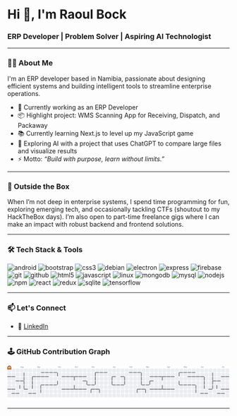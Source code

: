 <h1>Hi 👋, I'm Raoul Bock</h1>
<h3>ERP Developer | Problem Solver | Aspiring AI Technologist</h3>

---

### 👨‍💻 About Me

I'm an ERP developer based in Namibia, passionate about designing efficient systems and building intelligent tools to streamline enterprise operations.

- 🔭 Currently working as an ERP Developer
- 📦 Highlight project: WMS Scanning App for Receiving, Dispatch, and Packaway
- 📚 Currently learning Next.js to level up my JavaScript game
- 🧠 Exploring AI with a project that uses ChatGPT to compare large files and visualize results
- ⚡ Motto: _“Build with purpose, learn without limits.”_

---

### 🌱 Outside the Box

When I’m not deep in enterprise systems, I spend time programming for fun, exploring emerging tech, and occasionally tackling CTFs (shoutout to my HackTheBox days). I’m also open to part-time freelance gigs where I can make an impact with robust backend and frontend solutions.

---

### 🛠️ Tech Stack & Tools

<div align="left">
  <img src="https://cdn.jsdelivr.net/gh/devicons/devicon/icons/android/android-original.svg" height="30" alt="android" />
  <img src="https://cdn.jsdelivr.net/gh/devicons/devicon/icons/bootstrap/bootstrap-original.svg" height="30" alt="bootstrap" />
  <img src="https://cdn.jsdelivr.net/gh/devicons/devicon/icons/css3/css3-original.svg" height="30" alt="css3" />
  <img src="https://cdn.jsdelivr.net/gh/devicons/devicon/icons/debian/debian-original.svg" height="30" alt="debian" />
  <img src="https://cdn.jsdelivr.net/gh/devicons/devicon/icons/electron/electron-original.svg" height="30" alt="electron" />
  <img src="https://cdn.jsdelivr.net/gh/devicons/devicon/icons/express/express-original.svg" height="30" alt="express" />
  <img src="https://cdn.jsdelivr.net/gh/devicons/devicon/icons/firebase/firebase-plain.svg" height="30" alt="firebase" />
  <img src="https://cdn.jsdelivr.net/gh/devicons/devicon/icons/git/git-original.svg" height="30" alt="git" />
  <img src="https://cdn.jsdelivr.net/gh/devicons/devicon/icons/github/github-original.svg" height="30" alt="github" />
  <img src="https://cdn.jsdelivr.net/gh/devicons/devicon/icons/html5/html5-original.svg" height="30" alt="html5" />
  <img src="https://cdn.jsdelivr.net/gh/devicons/devicon/icons/javascript/javascript-original.svg" height="30" alt="javascript" />
  <img src="https://cdn.jsdelivr.net/gh/devicons/devicon/icons/linux/linux-original.svg" height="30" alt="linux" />
  <img src="https://cdn.jsdelivr.net/gh/devicons/devicon/icons/mongodb/mongodb-original.svg" height="30" alt="mongodb" />
  <img src="https://cdn.jsdelivr.net/gh/devicons/devicon/icons/mysql/mysql-original.svg" height="30" alt="mysql" />
  <img src="https://cdn.jsdelivr.net/gh/devicons/devicon/icons/nodejs/nodejs-original.svg" height="30" alt="nodejs" />
  <img src="https://cdn.jsdelivr.net/gh/devicons/devicon/icons/npm/npm-original-wordmark.svg" height="30" alt="npm" />
  <img src="https://cdn.jsdelivr.net/gh/devicons/devicon/icons/react/react-original.svg" height="30" alt="react" />
  <img src="https://cdn.jsdelivr.net/gh/devicons/devicon/icons/redux/redux-original.svg" height="30" alt="redux" />
  <img src="https://cdn.jsdelivr.net/gh/devicons/devicon/icons/sqlite/sqlite-original.svg" height="30" alt="sqlite" />
  <img src="https://cdn.jsdelivr.net/gh/devicons/devicon/icons/tensorflow/tensorflow-original.svg" height="30" alt="tensorflow" />
</div>

---

### 📫 Let's Connect

- 🔗 [LinkedIn](https://na.linkedin.com/in/raoul-bock-29ba84183)

---

### 🕹 GitHub Contribution Graph

<picture>
  <source media="(prefers-color-scheme: dark)" srcset="https://raw.githubusercontent.com/raoulbock/raoulbock/output/pacman-contribution-graph-dark.svg">
  <source media="(prefers-color-scheme: light)" srcset="https://raw.githubusercontent.com/raoulbock/raoulbock/output/pacman-contribution-graph.svg">
  <img alt="pacman contribution graph" src="https://raw.githubusercontent.com/raoulbock/raoulbock/output/pacman-contribution-graph.svg">
</picture>

---

